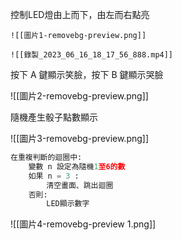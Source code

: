 控制LED燈由上而下，由左而右點亮

```col
![[圖片1-removebg-preview.png]]

![[錄製_2023_06_16_18_17_56_888.mp4]]
```

按下 A 鍵顯示笑臉，按下 B 鍵顯示哭臉

![[圖片2-removebg-preview.png]]

隨機產生骰子點數顯示

![[圖片3-removebg-preview.png]]

``` python
在重複判斷的迴圈中:
	變數 n 設定為隨機1至6的數
	如果 n = 3 :
		清空畫面、跳出迴圈
	否則:
		LED顯示數字

```
![[圖片4-removebg-preview 1.png]]
